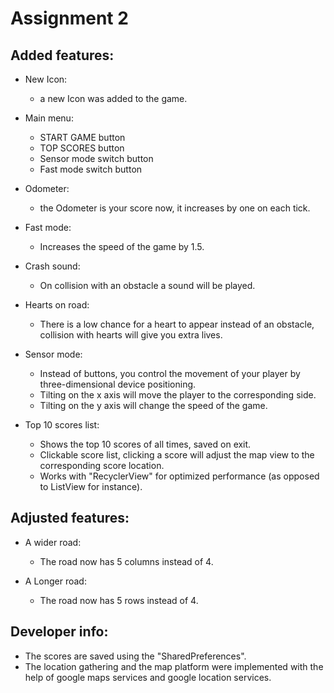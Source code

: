 # Assignment 2
## Added features: 

* New Icon:
    * a new Icon was added to the game.
* Main menu:
    * START GAME button
    * TOP SCORES button
    * Sensor mode switch button
    * Fast mode switch button

* Odometer:
    * the Odometer is your score now, it increases by one on each tick.

* Fast mode:
    * Increases the speed of the game by 1.5. 

* Crash sound:
    * On collision with an obstacle a sound will be played.

* Hearts on road:
    * There is a low chance for a heart to appear instead of an obstacle, collision with hearts will give you extra lives.

* Sensor mode:
    * Instead of buttons, you control the movement of your player by three-dimensional device positioning.
    * Tilting on the x axis will move the player to the corresponding side.
    * Tilting on the y axis will change the speed of the game.

* Top 10 scores list:
    * Shows the top 10 scores of all times, saved on exit.
    * Clickable score list, clicking a score will adjust the map view to the corresponding score location.
    * Works with "RecyclerView" for optimized performance (as opposed to ListView for instance).

## Adjusted features:
* A wider road:
    * The road now has 5 columns instead of 4.

* A Longer road:
    * The road now has 5 rows instead of 4.






## Developer info:
* The scores are saved using the "SharedPreferences".
* The location gathering and the map platform were implemented with the help of google maps services and google location services.
